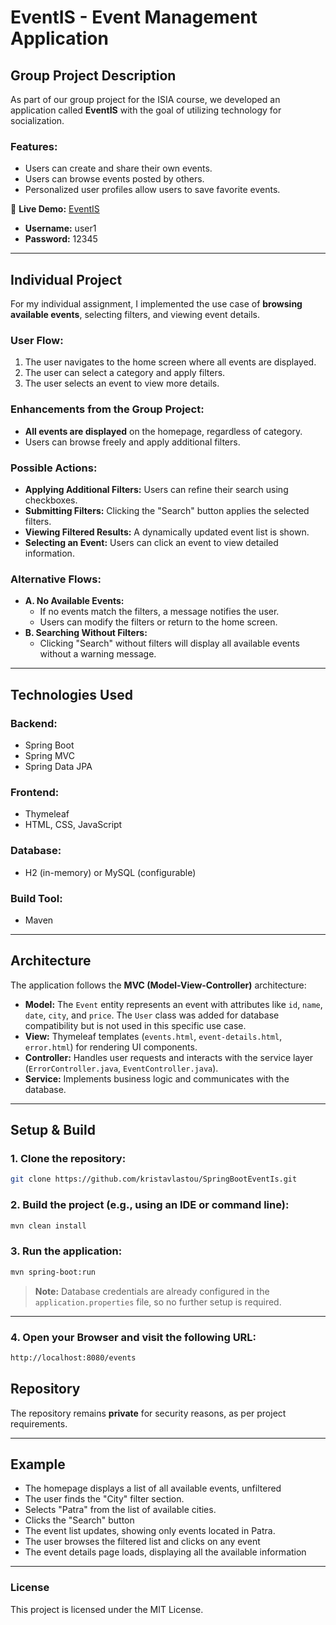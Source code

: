 # EventIS - Event Management Application

## Group Project Description
As part of our group project for the ISIA course, we developed an application called **EventIS** with the goal of utilizing technology for socialization. 

### Features:
- Users can create and share their own events.
- Users can browse events posted by others.
- Personalized user profiles allow users to save favorite events.

🔗 **Live Demo:** [EventIS](http://ism.dmst.aueb.gr/ismgroup8/eventIs.jsp)
- **Username:** user1
- **Password:** 12345

---

## Individual Project
For my individual assignment, I implemented the use case of **browsing available events**, selecting filters, and viewing event details.

### User Flow:
1. The user navigates to the home screen where all events are displayed.
2. The user can select a category and apply filters.
3. The user selects an event to view more details.

### Enhancements from the Group Project:
- **All events are displayed** on the homepage, regardless of category.
- Users can browse freely and apply additional filters.

### Possible Actions:
- **Applying Additional Filters:** Users can refine their search using checkboxes.
- **Submitting Filters:** Clicking the "Search" button applies the selected filters.
- **Viewing Filtered Results:** A dynamically updated event list is shown.
- **Selecting an Event:** Users can click an event to view detailed information.

### Alternative Flows:
- **A. No Available Events:**
  - If no events match the filters, a message notifies the user.
  - Users can modify the filters or return to the home screen.
- **B. Searching Without Filters:**
  - Clicking "Search" without filters will display all available events without a warning message.

---

## Technologies Used
### Backend:
- Spring Boot
- Spring MVC
- Spring Data JPA

### Frontend:
- Thymeleaf
- HTML, CSS, JavaScript

### Database:
- H2 (in-memory) or MySQL (configurable)

### Build Tool:
- Maven

---

## Architecture
The application follows the **MVC (Model-View-Controller)** architecture:
- **Model:** The `Event` entity represents an event with attributes like `id`, `name`, `date`, `city`, and `price`. The `User` class was added for database compatibility but is not used in this specific use case.
- **View:** Thymeleaf templates (`events.html`, `event-details.html`, `error.html`) for rendering UI components.
- **Controller:** Handles user requests and interacts with the service layer (`ErrorController.java`, `EventController.java`).
- **Service:** Implements business logic and communicates with the database.

---

## Setup & Build
### 1. Clone the repository:
```sh
git clone https://github.com/kristavlastou/SpringBootEventIs.git
```

### 2. Build the project (e.g., using an IDE or command line):
```sh
mvn clean install
```

### 3. Run the application:
```sh
mvn spring-boot:run
```

> **Note:** Database credentials are already configured in the `application.properties` file, so no further setup is required.


---

### 4. Open your Browser and visit the following URL:
```sh
http://localhost:8080/events
```

## Repository
The repository remains **private** for security reasons, as per project requirements.

---
## Example
- The homepage displays a list of all available events, unfiltered
- The user finds the "City" filter section.
- Selects "Patra" from the list of available cities.
- Clicks the "Search" button
- The event list updates, showing only events located in Patra.
- The user browses the filtered list and clicks on any event 
- The event details page loads, displaying all the available information



---

### License
This project is licensed under the MIT License.
